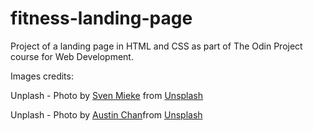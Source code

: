 # fitness-landing-page

Project of a landing page in HTML and CSS as part of The Odin Project course for Web Development.

Images credits:

Unplash - Photo by <a href="https://unsplash.com/pt-br/@sxoxm?utm_source=unsplash&utm_medium=referral&utm_content=creditCopyText">Sven Mieke</a> from <a href="https://unsplash.com/pt-br/fotografias/optBC2FxCfc?utm_source=unsplash&utm_medium=referral&utm_content=creditCopyText">Unsplash</a>

 Unplash - Photo by <a href="https://unsplash.com/pt-br/@austinchan?utm_source=unsplash&utm_medium=referral&utm_content=creditCopyText">Austin Chan</a>from <a href="https://unsplash.com/pt-br/fotografias/ukzHlkoz1IE?utm_source=unsplash&utm_medium=referral&utm_content=creditCopyText">Unsplash</a>
  
  